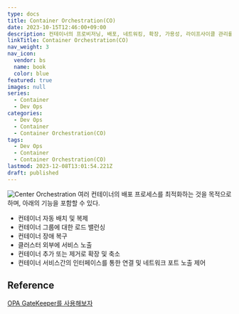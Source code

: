 ```yaml
---
type: docs
title: Container Orchestration(CO)
date: 2023-10-15T12:46:00+09:00
description: 컨테이너의 프로비저닝, 배포, 네트워킹, 확장, 가용성, 라이프사이클 관리를 자동화
linkTitle: Container Orchestration(CO)
nav_weight: 3
nav_icon:
  vendor: bs
  name: book
  color: blue
featured: true
images: null
series:
  - Container
  - Dev Ops
categories:
  - Dev Ops
  - Container
  - Container Orchestration(CO)
tags:
  - Dev Ops
  - Container
  - Container Orchestration(CO)
lastmod: 2023-12-08T13:01:54.221Z
draft: published
---
```


![Center Orchestration](/dev-ops/automation-with-container-orchestration.png#center "https://devpress.csdn.net/cicd/62f4229bc6770329307f9728.html")
여러 컨테이너의 배포 프로세스를 최적화하는 것을 목적으로 하며, 아래의 기능을 포함할 수 있다.

- 컨테이너 자동 배치 및 복제
- 컨테이너 그룹에 대한 로드 밸런싱
- 컨테이너 장애 복구
- 클러스터 외부에 서비스 노출
- 컨테이너 추가 또는 제거로 확장 및 축소
- 컨테이너 서비스간의 인터페이스를 통한 연결 및 네트워크 포트 노출 제어

## Reference

[OPA GateKeeper를 사용해보자](https://devocean.sk.com/search/techBoardDetail.do?ID=164004&boardType=&query=test&searchData=&page=&subIndex=&idList=)
